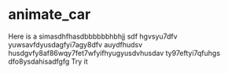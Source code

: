 # animate_car

Here is a simasdhfhasdbbbbbbhbhjj sdf hgvsyu7dfv yuwsavfdyusdagfyi7agy8dfv auydfhudsv husdgvfy8af86wqy7fet7wfyifhyugyusdvhusdav ty97eftyi7qfuhgs dfo8ysdahisadfgfg
Try it
